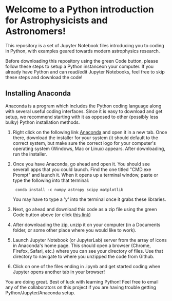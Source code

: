 # Welcome to a Python introduction for Astrophysicists and Astronomers!

This repository is a set of Jupyter Notebook files introducing you to coding in Python, with examples geared towards modern astrophysics research. 

Before downloading this repository using the green Code button, please follow these steps to setup a Python instanceon your computer. If you already have Python and can read/edit Jupyter Notebooks, feel free to skip these steps and download the code!

## Installing Anaconda
Anaconda is a program which includes the Python coding language along with several useful coding interfaces. Since it is easy to download and get setup, we recommend starting with it as opposed to other (possibly less bulky) Python installation methods.

1. Right click on the following link [Anaconda](https://www.anaconda.com/products/distribution) and open it in a new tab. 
Once there, download the installer for your system (it should default to the correct system, but make sure the correct logo for your computer's operating system (Windows, Mac or Linux) appears. 
After downloading, run the installer. 
2. Once you have Anaconda, go ahead and open it. You should see severall apps that you could launch. Find the one titled "CMD.exe Prompt" and launch it.
When it opens up a terminal window, paste or type the following into that terminal: 

        conda install -c numpy astropy scipy matplotlib      
    You may have to type a 'y' into the terminal once it grabs these libraries.

3. Next, go ahead and download this code as a zip file using the green Code button above (or click [this link](https://github.com/roarkhabegger/astrophysicalPython/archive/refs/heads/main.zip))
4. After downloading the zip, unzip it on your computer (in a Documents folder, or some other place where you would like to work).
5. Launch Jupyter Notebook (or JupyterLab) server from the array of icons in Anaconda's home page. 
This should open a browser (Chrome, Firefox, Safari, etc.) where you can see your directory of files. 
Use that directory to navigate to where you unzipped the code from Github.
6. Click on one of the files ending in .ipynb and get started coding when Jupyter opens another tab in your browser!

You are doing great. Best of luck with learning Python!
Feel free to email any of the collaborators on this project if you are having trouble getting Python/Jupyter/Anaconda setup. 


